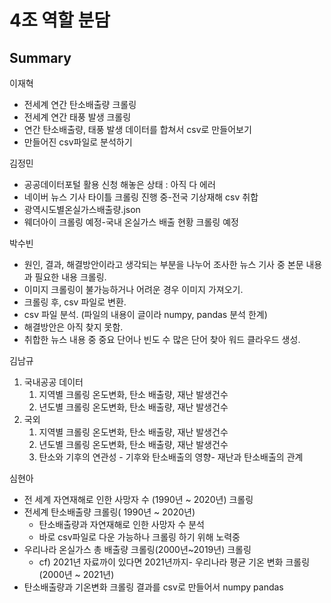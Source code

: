 # 4조 역할 분담



## Summary

이재혁

- 전세계 연간 탄소배출량 크롤링
- 전세계 연간 태풍 발생 크롤링
- 연간 탄소배출량, 태풍 발생 데이터를 합쳐서 csv로 만들어보기
- 만들어진 csv파일로 분석하기

김정민

- 공공데이터포털 활용 신청 해놓은 상태 : 아직 다 에러 
- 네이버 뉴스 기사 타이틀 크롤링 진행 중-전국 기상재해 csv 취합
- 광역시도별온실가스배출량.json
- 웨더아이 크롤링 예정-국내 온실가스 배출 현황 크롤링 예정

박수빈

- 원인, 결과, 해결방안이라고 생각되는 부분을 나누어 조사한 뉴스 기사 중 본문 내용과 필요한 내용 크롤링.
- 이미지 크롤링이 불가능하거나 어려운 경우 이미지 가져오기.
- 크롤링 후, csv 파일로 변환.
-  csv 파일 분석. (파일의 내용이 글이라 numpy, pandas 분석 한계) 
  - 해결방안은 아직 찾지 못함.
-  취합한 뉴스 내용 중 중요 단어나 빈도 수 많은 단어 찾아 워드 클라우드 생성.

김남규

1. 국내공공 데이터
   1. 지역별 크롤링  온도변화, 탄소 배출량, 재난 발생건수
   2. 년도별 크롤링  온도변화, 탄소 배출량, 재난 발생건수
2. 국외
   1. 지역별 크롤링  온도변화, 탄소 배출량, 재난 발생건수
   2. 년도별 크롤링  온도변화, 탄소 배출량, 재난 발생건수
   3. 탄소와 기후의 연관성 - 기후와 탄소배출의 영향- 재난과 탄소배출의 관계

심현아 

- 전 세계 자연재해로 인한 사망자 수 (1990년 ~ 2020년) 크롤링
- 전세계 탄소배출량 크롤링( 1990년 ~ 2020년)
  - 탄소배출량과 자연재해로 인한 사망자 수 분석
  - 바로 csv파일로 다운 가능하나 크롤링 하기 위해 노력중
- 우리나라 온실가스 총 배출량 크롤링(2000년~2019년) 크롤링    
  - cf) 2021년 자료까이 있다면 2021년까지- 우리나라 평균 기온 변화 크롤링(2000년 ~ 2021년)
- 탄소배출량과 기온변화 크롤링 결과를 csv로 만들어서 numpy pandas